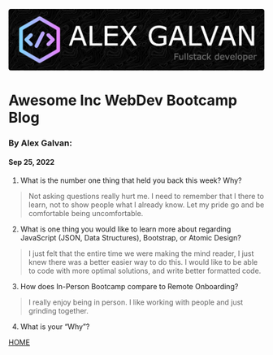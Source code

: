 ![bio header](/img/github-header-image.png)
# Awesome Inc WebDev Bootcamp Blog

### By Alex Galvan:
####  Sep 25, 2022
1. What is the number one thing that held you back this week? Why?
> Not asking questions really hurt me. I need to remember that I there to learn, not to show people what I already know. Let my pride go and be comfortable being uncomfortable. 
2. What is one thing you would like to learn more about regarding JavaScript (JSON, Data Structures), Bootstrap, or Atomic Design?
> I just felt that the entire time we were making the mind reader, I just knew there was a better easier way to do this. I would like to be able to code with more optimal solutions, and write better formatted code. 
3. How does In-Person Bootcamp compare to Remote Onboarding?
>  I really enjoy being in person. I like working with people and just grinding together. 
4. What is your “Why”?
> 


[HOME](../index.md)